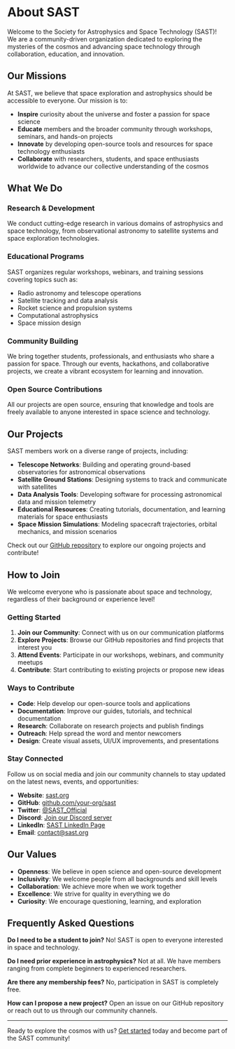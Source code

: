 # About SAST

Welcome to the Society for Astrophysics and Space Technology (SAST)! We are a community-driven organization dedicated to exploring the mysteries of the cosmos and advancing space technology through collaboration, education, and innovation.

## Our Missions

At SAST, we believe that space exploration and astrophysics should be accessible to everyone. Our mission is to:

- **Inspire** curiosity about the universe and foster a passion for space science
- **Educate** members and the broader community through workshops, seminars, and hands-on projects
- **Innovate** by developing open-source tools and resources for space technology enthusiasts
- **Collaborate** with researchers, students, and space enthusiasts worldwide to advance our collective understanding of the cosmos

## What We Do

### Research & Development
We conduct cutting-edge research in various domains of astrophysics and space technology, from observational astronomy to satellite systems and space exploration technologies.

### Educational Programs
SAST organizes regular workshops, webinars, and training sessions covering topics such as:
- Radio astronomy and telescope operations
- Satellite tracking and data analysis
- Rocket science and propulsion systems
- Computational astrophysics
- Space mission design

### Community Building
We bring together students, professionals, and enthusiasts who share a passion for space. Through our events, hackathons, and collaborative projects, we create a vibrant ecosystem for learning and innovation.

### Open Source Contributions
All our projects are open source, ensuring that knowledge and tools are freely available to anyone interested in space science and technology.

## Our Projects

SAST members work on a diverse range of projects, including:

- **Telescope Networks**: Building and operating ground-based observatories for astronomical observations
- **Satellite Ground Stations**: Designing systems to track and communicate with satellites
- **Data Analysis Tools**: Developing software for processing astronomical data and mission telemetry
- **Educational Resources**: Creating tutorials, documentation, and learning materials for space enthusiasts
- **Space Mission Simulations**: Modeling spacecraft trajectories, orbital mechanics, and mission scenarios

Check out our [GitHub repository](https://github.com/your-org/sast) to explore our ongoing projects and contribute!

## How to Join

We welcome everyone who is passionate about space and technology, regardless of their background or experience level!

### Getting Started

1. **Join our Community**: Connect with us on our communication platforms
2. **Explore Projects**: Browse our GitHub repositories and find projects that interest you
3. **Attend Events**: Participate in our workshops, webinars, and community meetups
4. **Contribute**: Start contributing to existing projects or propose new ideas

### Ways to Contribute

- **Code**: Help develop our open-source tools and applications
- **Documentation**: Improve our guides, tutorials, and technical documentation
- **Research**: Collaborate on research projects and publish findings
- **Outreach**: Help spread the word and mentor newcomers
- **Design**: Create visual assets, UI/UX improvements, and presentations

### Stay Connected

Follow us on social media and join our community channels to stay updated on the latest news, events, and opportunities:

- **Website**: [sast.org](https://sast.org)
- **GitHub**: [github.com/your-org/sast](https://github.com/your-org/sast)
- **Twitter**: [@SAST_Official](https://twitter.com/sast)
- **Discord**: [Join our Discord server](https://discord.gg/sast)
- **LinkedIn**: [SAST LinkedIn Page](https://linkedin.com/company/sast)
- **Email**: contact@sast.org

## Our Values

- **Openness**: We believe in open science and open-source development
- **Inclusivity**: We welcome people from all backgrounds and skill levels
- **Collaboration**: We achieve more when we work together
- **Excellence**: We strive for quality in everything we do
- **Curiosity**: We encourage questioning, learning, and exploration

## Frequently Asked Questions

**Do I need to be a student to join?**
No! SAST is open to everyone interested in space and technology.

**Do I need prior experience in astrophysics?**
Not at all. We have members ranging from complete beginners to experienced researchers.

**Are there any membership fees?**
No, participation in SAST is completely free.

**How can I propose a new project?**
Open an issue on our GitHub repository or reach out to us through our community channels.

---

Ready to explore the cosmos with us? [Get started](#how-to-join) today and become part of the SAST community!